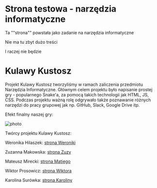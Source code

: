 # Strona testowa - narzędzia informatyczne

Ta ""strona"" powstała jako zadanie na narzędzia informatyczne

Nie ma tu zbyt dużo treści

I raczej nie będzie

# Kulawy Kustosz
Projekt Kulawy Kustosz tworzyliśmy w ramach zaliczenia przedmiotu Narzędzia Informatyczne. Głównym celem projektu było napisanie prostej gry - popularnego Snake'a, za pomocą takich technologii jak HTML, JS, CSS. Podczas projektu ważną rolę odgrywało także poznawanie różnych narzędzi do pracy grupowej jak np. GitHub, Slack, Google Drive itp.

Efekt finalny naszej gry:

![photo](snake_ss.PNG)

Twórcy projektu Kulawy Kustosz:

Weronika Hilaszek:
<a href="https://werkah.github.io/"> strona Weroniki </a>

Zuzanna Makowska:
<a href="https://mcowska.github.io/"> strona Zuzy </a>

Mateusz Mirecki:
<a href="https://mateuszmirecki.github.io./"> strona Matiego </a>

Wiktor Prosowicz:
<a href="https://leszywkniei.github.io/"> strona Wiktora </a>

Karolina Surówka:
<a href="https://ksuroweczka.github.io/"> strona Karoliny </a>

